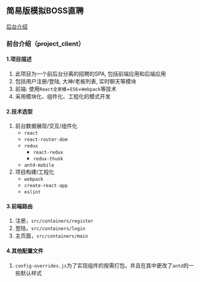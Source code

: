 ## 简易版模拟BOSS直聘

[后台介绍](project_server/README.md)

### 前台介绍（project_client）

#### 1.项目描述
1. 此项目为一个前后台分离的招聘的SPA, 包括前端应用和后端应用
2. 包括用户注册/登陆, 大神/老板列表, 实时聊天等模块
3. 前端: 使用`React全家桶`+`ES6`+`Webpack`等技术
4. 采用模块化、组件化、工程化的模式开发

#### 2.技术选型
1. 前台数据展现/交互/组件化
    - `react`
    - `react-router-dom`
    - `redux`
        - `react-redux`
        - `redux-thunk`
    - `antd-mobile`
2. 项目构建/工程化
    - `webpack`
    - `create-react-app`
    - `eslint`

#### 3.前端路由
1. 注册，`src/containers/register`
2. 登陆，`src/containers/login`
3. 主页面，`src/containers/main`

#### 4.其他配置文件
1. `config-overrides.js`为了实现组件的按需打包，并且在其中更改了`antd`的一些默认样式
